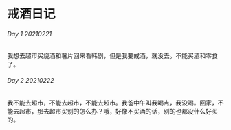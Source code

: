 # 戒酒日记

###### Day 1 20210221

我想去超市买烧酒和薯片回来看韩剧，但是我要戒酒，就没去。不能买酒和零食了。

###### Day 2 20210222

我不能去超市，不能去超市，不能去超市。我爸中午叫我喝点，我没喝。回家，不能去超市，那去超市买别的怎么办？哦，好像不买酒的话，别的也都没什么好买的。
